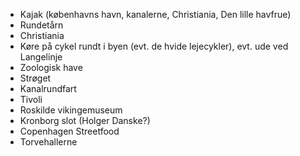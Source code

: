 - Kajak (københavns havn, kanalerne, Christiania, Den lille havfrue)
- Rundetårn
- Christiania
- Køre på cykel rundt i byen (evt. de hvide lejecykler), evt. ude ved Langelinje
- Zoologisk have
- Strøget
- Kanalrundfart
- Tivoli
- Roskilde vikingemuseum
- Kronborg slot (Holger Danske?)
- Copenhagen Streetfood
- Torvehallerne
